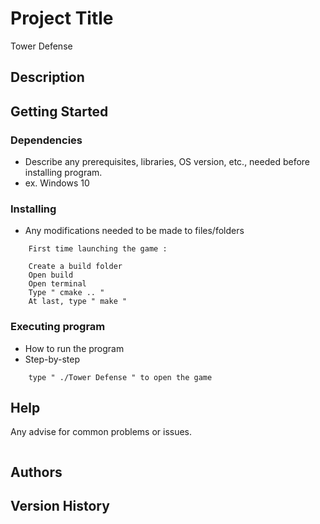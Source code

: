 # Project Title

Tower Defense

## Description


## Getting Started

### Dependencies

* Describe any prerequisites, libraries, OS version, etc., needed before installing program.
* ex. Windows 10

### Installing

* Any modifications needed to be made to files/folders
```
    First time launching the game :

    Create a build folder
    Open build
    Open terminal
    Type " cmake .. "
    At last, type " make "

```

### Executing program

* How to run the program
* Step-by-step
```
    type " ./Tower Defense " to open the game
```

## Help

Any advise for common problems or issues.
```

```

## Authors

## Version History

